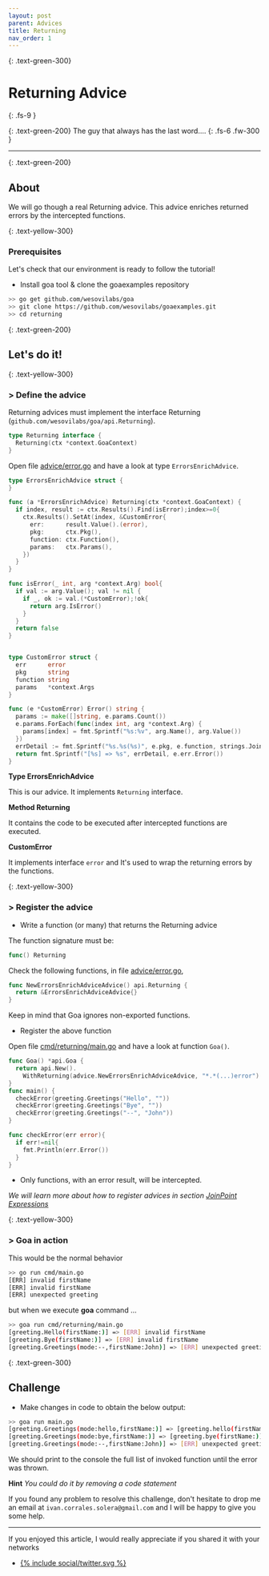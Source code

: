 ```yaml
---
layout: post
parent: Advices
title: Returning
nav_order: 1
---
```


{: .text-green-300}
# Returning Advice
{: .fs-9 }

{: .text-green-200}
The guy that always has the last word....
{: .fs-6 .fw-300 }

---

{: .text-green-200}
## About

We will go though a real Returning advice. This advice enriches returned errors by the intercepted functions. 


{: .text-yellow-300}
### Prerequisites

Let's check that our environment is ready to follow the tutorial!
 
- Install goa tool & clone the goaexamples repository
```bash
>> go get github.com/wesovilabs/goa
>> git clone https://github.com/wesovilabs/goaexamples.git
>> cd returning
```

{: .text-green-200}
## Let's do it!

{: .text-yellow-300}
### > Define the advice

Returning advices must implement the interface Returning (`github.com/wesovilabs/goa/api.Returning`). 
```go
type Returning interface {
  Returning(ctx *context.GoaContext)
}
```

Open file [advice/error.go](https://github.com/wesovilabs/goaexamples/blob/master/returning/advice/error.go#L10) and have a look at type `ErrorsEnrichAdvice`.

```go
type ErrorsEnrichAdvice struct {
}

func (a *ErrorsEnrichAdvice) Returning(ctx *context.GoaContext) {
  if index, result := ctx.Results().Find(isError);index>=0{
    ctx.Results().SetAt(index, &CustomError{
      err:      result.Value().(error),
      pkg:      ctx.Pkg(),
      function: ctx.Function(),
      params:   ctx.Params(),
    })
  }
}

func isError(_ int, arg *context.Arg) bool{
  if val := arg.Value(); val != nil {
    if _, ok := val.(*CustomError);!ok{
      return arg.IsError()
    }
  }
  return false
}


type CustomError struct {
  err      error
  pkg      string
  function string
  params   *context.Args
}

func (e *CustomError) Error() string {
  params := make([]string, e.params.Count())
  e.params.ForEach(func(index int, arg *context.Arg) {
    params[index] = fmt.Sprintf("%s:%v", arg.Name(), arg.Value())
  })
  errDetail := fmt.Sprintf("%s.%s(%s)", e.pkg, e.function, strings.Join(params, ","))
  return fmt.Sprintf("[%s] => %s", errDetail, e.err.Error())
}
```

**Type ErrorsEnrichAdvice**

This is our advice. It implements `Returning` interface. 

**Method Returning**

It contains the code to be executed after intercepted functions are executed.

**CustomError**

It implements interface `error` and It's used to wrap the returning errors by the functions.


{: .text-yellow-300}
### > Register the advice 

- Write a function (or many) that returns the Returning advice

The function signature must be:

```go
func() Returning
```

Check the following functions, in file [advice/error.go](https://github.com/wesovilabs/goaexamples/blob/master/returning/advice/error.go#L50),

```go
func NewErrorsEnrichAdviceAdvice() api.Returning {
  return &ErrorsEnrichAdviceAdvice{}
}
```

Keep in mind that Goa ignores non-exported functions.

- Register the above function

Open file [cmd/returning/main.go](https://github.com/wesovilabs/goaexamples/blob/master/returning/cmd/main.go) and have a look at function `Goa()`.

```go
func Goa() *api.Goa {
  return api.New().
    WithReturning(advice.NewErrorsEnrichAdviceAdvice, "*.*(...)error")
}
func main() {
  checkError(greeting.Greetings("Hello", ""))
  checkError(greeting.Greetings("Bye", ""))
  checkError(greeting.Greetings("--", "John"))
}

func checkError(err error){
  if err!=nil{
    fmt.Println(err.Error())
  }
}
```

- Only functions, with an error result, will be intercepted.

*We will learn more about how to register advices in section [JoinPoint Expressions](/joinpoints)*


{: .text-yellow-300}
### > Goa in action

This would be the normal behavior

```bash
>> go run cmd/main.go
[ERR] invalid firstName
[ERR] invalid firstName
[ERR] unexpected greeting
```

but when we execute **goa** command ...

```bash
>> goa run cmd/returning/main.go
[greeting.Hello(firstName:)] => [ERR] invalid firstName
[greeting.Bye(firstName:)] => [ERR] invalid firstName
[greeting.Greetings(mode:--,firstName:John)] => [ERR] unexpected greeting
```

{: .text-green-300}
## Challenge

- Make changes in code to obtain the below output:

```bash
>> goa run main.go
[greeting.Greetings(mode:hello,firstName:)] => [greeting.hello(firstName:)] => [ERR] invalid firstName
[greeting.Greetings(mode:bye,firstName:)] => [greeting.bye(firstName:)] => [ERR] invalid firstName
[greeting.Greetings(mode:--,firstName:John)] => [ERR] unexpected greeting
```

We should print to the console the full list of invoked function until the error was thrown.

**Hint** *You could do it by removing a code statement* 


If you found any problem to resolve this challenge, don't hesitate to drop me an email at `ivan.corrales.solera@gmail.com` and I will
be happy to give you some help.

---
If you enjoyed this article, I would really appreciate if you shared it with your networks


<div class="socialme">
    <ul>
        <li class="twitter">
            <a href="https://twitter.com/intent/tweet?via={{site.data.social.twitter.username}}&url={{ site.data.social.twitter.url | uri_escape}}&text={{ site.data.social.twitter.message | uri_escape}}" target="_blank">
                {% include social/twitter.svg %}
            </a>
        </li>
    </ul>
</div>
